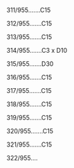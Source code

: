 311/955.......C15 


312/955.......C15 


313/955.......C15 


314/955.......C3 x D10 


315/955.......D30 


316/955.......C15 


317/955.......C15 


318/955.......C15 


319/955.......C15 


320/955.......C15 


321/955.......C15 


322/955.... 

